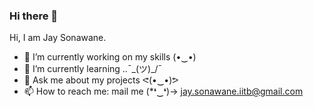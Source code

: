 ### Hi there 👋

<!--
**jayson-310801/jayson-310801** is a ✨ _special_ ✨ repository because its `README.md` (this file) appears on your GitHub profile.
- 😄 Pronouns: ...
- ⚡ Fun fact: ...
<img src="https://github-readme-stats.vercel.app/api?username=jayson-310801&&show_icons=trueicon_color=bb2acf&text_color=ffffff&bg_color=242424%22%20width=%22100%"/>
<img src="https://github-readme-stats.vercel.app/api?username=jayson-310801&&show_icons=trueicon_color=007fff&text_color=ffffff&bg_color=1B1E23" width="90%"/>

-->
Hi, I am Jay Sonawane.
- 🔭 I’m currently working on my skills (•‿•)  
- 🌱 I’m currently learning ..¯\_(ツ)_/¯    
- 💬 Ask me about my projects   ᕙ(•‿•)ᕗ  
- 📫 How to reach me: mail me    (*❛‿❛)→ jay.sonawane.iitb@gmail.com    



